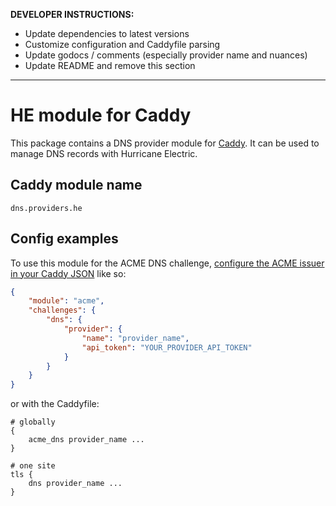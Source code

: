**DEVELOPER INSTRUCTIONS:**

- Update dependencies to latest versions
- Customize configuration and Caddyfile parsing
- Update godocs / comments (especially provider name and nuances)
- Update README and remove this section

---

HE module for Caddy
===========================

This package contains a DNS provider module for [Caddy](https://github.com/caddyserver/caddy). It can be used to manage DNS records with Hurricane Electric.

## Caddy module name

```
dns.providers.he
```

## Config examples

To use this module for the ACME DNS challenge, [configure the ACME issuer in your Caddy JSON](https://caddyserver.com/docs/json/apps/tls/automation/policies/issuer/acme/) like so:

```json
{
	"module": "acme",
	"challenges": {
		"dns": {
			"provider": {
				"name": "provider_name",
				"api_token": "YOUR_PROVIDER_API_TOKEN"
			}
		}
	}
}
```

or with the Caddyfile:

```
# globally
{
	acme_dns provider_name ...
}
```

```
# one site
tls {
	dns provider_name ...
}
```
